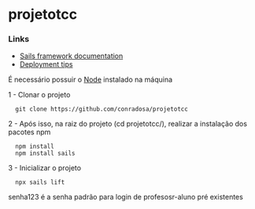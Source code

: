 # projetotcc

### Links
+ [Sails framework documentation](https://sailsjs.com/get-started)
+ [Deployment tips](https://sailsjs.com/documentation/concepts/deployment)

É necessário possuir o [Node](https://nodejs.org/en/) instalado na máquina

1 - Clonar o projeto
  ```
    git clone https://github.com/conradosa/projetotcc
  ```
  
2 - Após isso, na raiz do projeto (cd projetotcc/), realizar a instalação dos pacotes npm
  ```
    npm install
    npm install sails
  ```
  
3 - Inicializar o projeto
```
  npx sails lift
```


senha123 é a senha padrão para login de profesosr-aluno pré existentes
